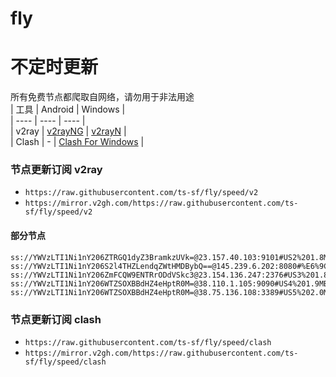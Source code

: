 # fly
# 不定时更新
所有免费节点都爬取自网络，请勿用于非法用途  
|  工具  | Android  | Windows  |  
|  ----  | ----   | ----  |  
| v2ray  | [v2rayNG](https://github.com/2dust/v2rayNG/releases) | [v2rayN](https://github.com/2dust/v2rayN/releases) |  
| Clash  | - | [Clash For Windows](https://github.com/2dust/clashN/releases) | 
  
### 节点更新订阅  v2ray
- `https://raw.githubusercontent.com/ts-sf/fly/speed/v2`  
- `https://mirror.v2gh.com/https://raw.githubusercontent.com/ts-sf/fly/speed/v2`  

#### 部分节点  
``` 
ss://YWVzLTI1Ni1nY206ZTRGQ1dyZ3BramkzUVk=@23.157.40.103:9101#US2%201.8MB%2Fs
ss://YWVzLTI1Ni1nY206S2l4THZLendqZWtHMDBybQ==@145.239.6.202:8080#%E6%9C%AA%E7%9F%A511%201.7MB%2Fs
ss://YWVzLTI1Ni1nY206ZmFCQW9ENTRrODdVSkc3@23.154.136.247:2376#US3%201.8MB%2Fs
ss://YWVzLTI1Ni1nY206WTZSOXBBdHZ4eHptR0M=@38.110.1.105:9090#US4%201.9MB%2Fs
ss://YWVzLTI1Ni1nY206WTZSOXBBdHZ4eHptR0M=@38.75.136.108:3389#US5%202.0MB%2Fs
```
### 节点更新订阅  clash
- `https://raw.githubusercontent.com/ts-sf/fly/speed/clash`  
- `https://mirror.v2gh.com/https://raw.githubusercontent.com/ts-sf/fly/speed/clash`  


